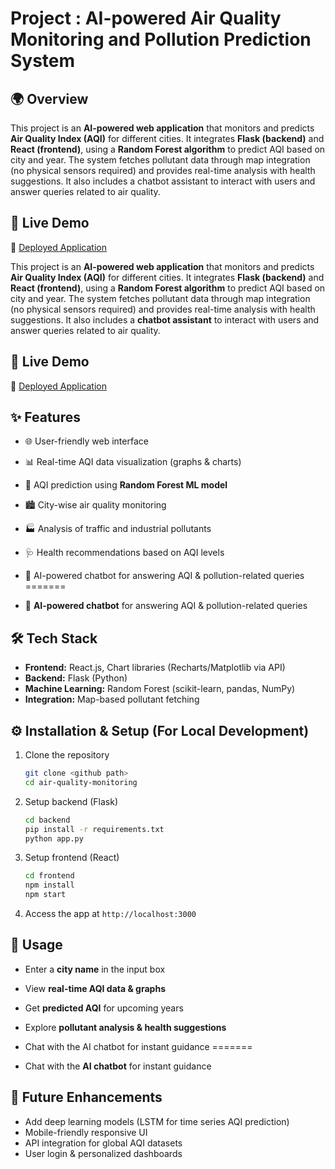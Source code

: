 
# Project : AI-powered Air Quality Monitoring and Pollution Prediction System

## 🌍 Overview


This project is an **AI-powered web application** that monitors and predicts **Air Quality Index (AQI)** for different cities. It integrates **Flask (backend)** and **React (frontend)**, using a **Random Forest algorithm** to predict AQI based on city and year. The system fetches pollutant data through map integration (no physical sensors required) and provides real-time analysis with health suggestions.
It also includes a chatbot assistant to interact with users and answer queries related to air quality.

## 🚀 Live Demo

🔗 [Deployed Application](air-quality-prediction-ten.vercel.app)

This project is an **AI-powered web application** that monitors and predicts **Air Quality Index (AQI)** for different cities. It integrates **Flask (backend)** and **React (frontend)**, using a **Random Forest algorithm** to predict AQI based on city and year. The system fetches pollutant data through map integration (no physical sensors required) and provides real-time analysis with health suggestions. It also includes a **chatbot assistant** to interact with users and answer queries related to air quality.

## 🚀 Live Demo

🔗 [Deployed Application](https://air-quality-prediction-ten.vercel.app)


## ✨ Features

* 🌐 User-friendly web interface
* 📊 Real-time AQI data visualization (graphs & charts)
* 🤖 AQI prediction using **Random Forest ML model**
* 🏙️ City-wise air quality monitoring
* 🏭 Analysis of traffic and industrial pollutants
* 🩺 Health recommendations based on AQI levels

* 💬 AI-powered chatbot for answering AQI & pollution-related queries
=======
* 💬 **AI-powered chatbot** for answering AQI & pollution-related queries


## 🛠 Tech Stack

* **Frontend:** React.js, Chart libraries (Recharts/Matplotlib via API)
* **Backend:** Flask (Python)
* **Machine Learning:** Random Forest (scikit-learn, pandas, NumPy)
* **Integration:** Map-based pollutant fetching

## ⚙️ Installation & Setup (For Local Development)

1. Clone the repository

   ```bash
   git clone <github path>
   cd air-quality-monitoring
   ```
2. Setup backend (Flask)

   ```bash
   cd backend
   pip install -r requirements.txt
   python app.py
   ```
3. Setup frontend (React)

   ```bash
   cd frontend
   npm install
   npm start
   ```
4. Access the app at `http://localhost:3000`

## 📌 Usage

* Enter a **city name** in the input box
* View **real-time AQI data & graphs**
* Get **predicted AQI** for upcoming years
* Explore **pollutant analysis & health suggestions**

* Chat with the AI chatbot for instant guidance
=======
* Chat with the **AI chatbot** for instant guidance


## 🚀 Future Enhancements

* Add deep learning models (LSTM for time series AQI prediction)
* Mobile-friendly responsive UI
* API integration for global AQI datasets
* User login & personalized dashboards


